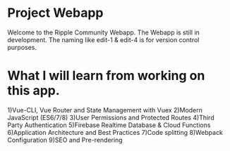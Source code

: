 # Project Webapp
Welcome to the Ripple Community Webapp.
The Webapp is still in development.
The naming like edit-1 & edit-4 is for version control purposes.

# What I will learn from working on this app.
1)Vue-CLI, Vue Router and State Management with Vuex 
2)Modern JavaScript (ES6/7/8)
3)User Permissions and Protected Routes
4)Third Party Authentication
5)Firebase Realtime Database & Cloud Functions
6)Application Architecture and Best Practices
7)Code splitting
8)Webpack Configuration
9)SEO and Pre-rendering
